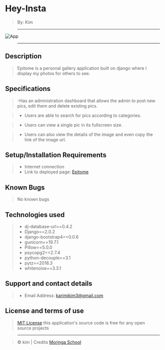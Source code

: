 # Hey-Insta

> By: Kim

> --------------------------------------------------------------------------------


![App](/static/images/kim.png)

> --------------------------------------------------------------------------------


## Description

> Epitome is a personal gallery application built on django where I display my photos for others to see.

## Specifications
> -Has an administration dashboard that allows the admin to post new pics, edit them and delete existing pics.


> - Users are able to search for pics according to categories.


> - Users can view a single pic in its fullscreen size.


> - Users can also view the details of the image and even copy the link of the image url.

## Setup/Installation Requirements

> - Internet connection
> - Link to deployed page: [Epitome](https://the-epitome.herokuapp.com/)

## Known Bugs

> No known bugs 

## Technologies used
> - dj-database-url==0.4.2
> - Django==2.0.2
> - django-bootstrap4==0.0.6
> - gunicorn==19.7.1
> - Pillow==5.0.0
> - psycopg2==2.7.4
> - python-decouple==3.1
> - pytz==2018.3
> - whitenoise==3.3.1

## Support and contact details


> - Email Address: karimikim3@gmail.com

## License and terms of use

> [MIT License](license) this application's source code is free for any open source projects

> --------------------------------------------------------------------------------

> © kim | Credits [Moringa School](https://moringaschool.com/)

